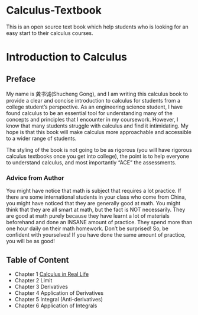 # Calculus-Textbook
This is an open source text book which help students who is looking for an easy start to their calculus courses.
# Introduction to Calculus

## Preface

My name is 龚书诚(Shucheng Gong), and I am writing this calculus book to provide a clear and concise introduction to calculus for students from a college student’s perspective. As an engineering science student, I have found calculus to be an essential tool for understanding many of the concepts and principles that I encounter in my coursework. However, I know that many students struggle with calculus and find it intimidating. My hope is that this book will make calculus more approachable and accessible to a wider range of students.

The styling of the book is not going to be as rigorous (you will have rigorous calculus textbooks once you get into college), the point is to help everyone to understand calculus, and most importantly “ACE” the assessments.

### Advice from Author

You might have notice that math is subject that requires a lot practice. If there are some international students in your class who come from China, you might have noticed that they are generally good at math. You might think that they are all smart at math, but the fact is NOT necessarily. They are good at math purely because they have learnt a lot of materials beforehand and done an INSANE amount of practice. They spend more than one hour daily on their math homework. Don’t be surprised! So, be confident with yourselves! If you have done the same amount of practice, you will be as good!

## Table of Content

- Chapter 1 [Calculus in Real Life](Chapter1.md)
- Chapter 2 Limit
- Chapter 3 Derivatives
- Chapter 4 Application of Derivatives
- Chapter 5 Integral (Anti-derivatives)
- Chapter 6 Application of Integrals
